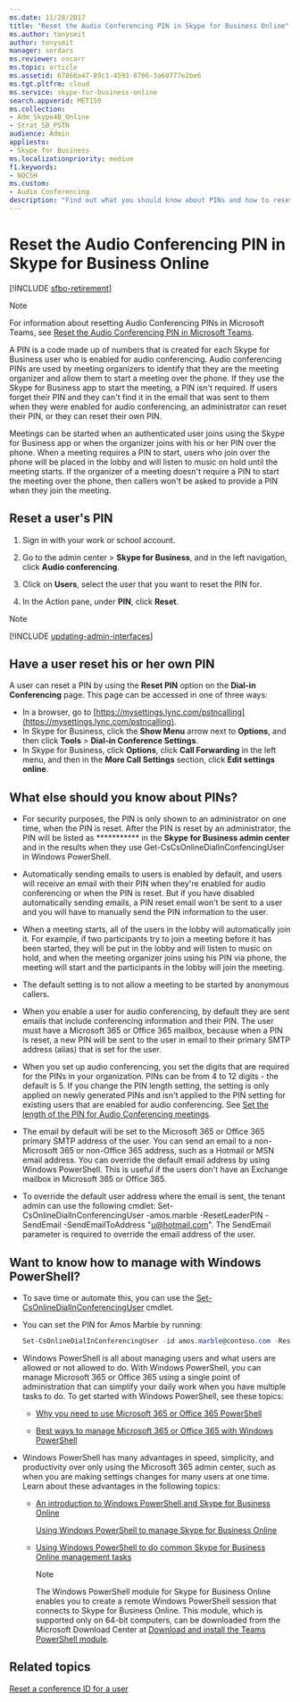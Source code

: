 ```yaml
---
ms.date: 11/28/2017
title: "Reset the Audio Conferencing PIN in Skype for Business Online"
ms.author: tonysmit
author: tonysmit
manager: serdars
ms.reviewer: oscarr
ms.topic: article
ms.assetid: 67866a47-89c1-4593-8766-3a68777e2be6
ms.tgt.pltfrm: cloud
ms.service: skype-for-business-online
search.appverid: MET150
ms.collection: 
- Adm_Skype4B_Online
- Strat_SB_PSTN
audience: Admin
appliesto:
- Skype for Business 
ms.localizationpriority: medium
f1.keywords:
- NOCSH
ms.custom:
- Audio Conferencing
description: "Find out what you should know about PINs and how to reset them in Skype for Business Online. "
---
```


# Reset the Audio Conferencing PIN in Skype for Business Online

[!INCLUDE [sfbo-retirement](../../Hub/includes/sfbo-retirement.md)]

> [!Note]
> For information about resetting Audio Conferencing PINs in Microsoft Teams, see [Reset the Audio Conferencing PIN in Microsoft Teams](/MicrosoftTeams/reset-the-audio-conferencing-pin-in-teams).

A PIN is a code made up of numbers that is created for each Skype for Business user who is enabled for audio conferencing. Audio conferencing PINs are used by meeting organizers to identify that they are the meeting organizer and allow them to start a meeting over the phone. If they use the Skype for Business app to start the meeting, a PIN isn't required. If users forget their PIN and they can't find it in the email that was sent to them when they were enabled for audio conferencing, an administrator can reset their PIN, or they can reset their own PIN.
  
Meetings can be started when an authenticated user joins using the Skype for Business app or when the organizer joins with his or her PIN over the phone. When a meeting requires a PIN to start, users who join over the phone will be placed in the lobby and will listen to music on hold until the meeting starts. If the organizer of a meeting doesn't require a PIN to start the meeting over the phone, then callers won't be asked to provide a PIN when they join the meeting.
  
## Reset a user's PIN

1. Sign in with your work or school account.
    
2. Go to the admin center > **Skype for Business**, and in the left navigation, click **Audio conferencing**.
    
3. Click on **Users**, select the user that you want to reset the PIN for.
    
4. In the Action pane, under **PIN**, click **Reset**.
 
> [!Note]
> [!INCLUDE [updating-admin-interfaces](../includes/updating-admin-interfaces.md)]
   
## Have a user reset his or her own PIN

A user can reset a PIN by using the **Reset PIN** option on the **Dial-in Conferencing** page. This page can be accessed in one of three ways:

* In a browser, go to [https://mysettings.lync.com/pstncalling](https://mysettings.lync.com/pstncalling).
* In Skype for Business, click the **Show Menu** arrow next to **Options**, and then click **Tools** > **Dial-in Conference Settings**.
* In Skype for Business, click **Options**, click **Call Forwarding** in the left menu, and then in the **More Call Settings** section, click **Edit settings online**. 

## What else should you know about PINs?

- For security purposes, the PIN is only shown to an administrator on one time, when the PIN is reset. After the PIN is reset by an administrator, the PIN will be listed as *********** in the **Skype for Business admin center** and in the results when they use Get-CsCsOnlineDialInConfencingUser in Windows PowerShell.
    
- Automatically sending emails to users is enabled by default, and users will receive an email with their PIN when they're enabled for audio conferencing or when the PIN is reset. But if you have disabled automatically sending emails, a PIN reset email won't be sent to a user and you will have to manually send the PIN information to the user.
    
- When a meeting starts, all of the users in the lobby will automatically join it. For example, if two participants try to join a meeting before it has been started, they will be put in the lobby and will listen to music on hold, and when the meeting organizer joins using his PIN via phone, the meeting will start and the participants in the lobby will join the meeting.
    
- The default setting is to not allow a meeting to be started by anonymous callers.
    
- When you enable a user for audio conferencing, by default they are sent emails that include conferencing information and their PIN. The user must have a Microsoft 365 or Office 365 mailbox, because when a PIN is reset, a new PIN will be sent to the user in email to their primary SMTP address (alias) that is set for the user.
    
- When you set up audio conferencing, you set the digits that are required for the PINs in your organization. PINs can be from 4 to 12 digits - the default is 5. If you change the PIN length setting, the setting is only applied on newly generated PINs and isn't applied to the PIN setting for existing users that are enabled for audio conferencing. See [Set the length of the PIN for Audio Conferencing meetings](Set-the-PIN-length-for-Audio-Conferencing-meetings.md).
    
- The email by default will be set to the Microsoft 365 or Office 365 primary SMTP address of the user. You can send an email to a non-Microsoft 365 or non-Office 365 address, such as a Hotmail or MSN email address. You can override the default email address by using Windows PowerShell. This is useful if the users don't have an Exchange mailbox in Microsoft 365 or Office 365.
    
- To override the default user address where the email is sent, the tenant admin can use the following cmdlet: Set-CsOnlineDialInConferencingUser -amos.marble -ResetLeaderPIN -SendEmail -SendEmailToAddress "u@hotmail.com". The SendEmail parameter is required to override the email address of the user.
    
## Want to know how to manage with Windows PowerShell?

- To save time or automate this, you can use the [Set-CsOnlineDialInConferencingUser](/powershell/module/skype/Set-CsOnlineDialInConferencingUser) cmdlet.
    
- You can set the PIN for Amos Marble by running:
    
  ```PowerShell
  Set-CsOnlineDialInConferencingUser -id amos.marble@contoso.com -ResetLeaderPIN
  ```

- Windows PowerShell is all about managing users and what users are allowed or not allowed to do. With Windows PowerShell, you can manage Microsoft 365 or Office 365 using a single point of administration that can simplify your daily work when you have multiple tasks to do. To get started with Windows PowerShell, see these topics:
    
  - [Why you need to use Microsoft 365 or Office 365 PowerShell](/microsoft-365/enterprise/why-you-need-to-use-microsoft-365-powershell)
    
  - [Best ways to manage Microsoft 365 or Office 365 with Windows PowerShell](/previous-versions//dn568025(v=technet.10))
    
- Windows PowerShell has many advantages in speed, simplicity, and productivity over only using the Microsoft 365 admin center, such as when you are making settings changes for many users at one time. Learn about these advantages in the following topics:
    
  - [An introduction to Windows PowerShell and Skype for Business Online](../set-up-your-computer-for-windows-powershell/set-up-your-computer-for-windows-powershell.md)
    
    [Using Windows PowerShell to manage Skype for Business Online](../set-up-your-computer-for-windows-powershell/set-up-your-computer-for-windows-powershell.md)
    
  - [Using Windows PowerShell to do common Skype for Business Online management tasks](../set-up-your-computer-for-windows-powershell/set-up-your-computer-for-windows-powershell.md)
    
    > [!NOTE]
    > The Windows PowerShell module for Skype for Business Online enables you to create a remote Windows PowerShell session that connects to Skype for Business Online. This module, which is supported only on 64-bit computers, can be downloaded from the Microsoft Download Center at [Download and install the Teams PowerShell module](../set-up-your-computer-for-windows-powershell/download-and-install-the-skype-for-business-online-connector.md).
  
## Related topics

[Reset a conference ID for a user](reset-a-conference-id-for-a-user.md)

